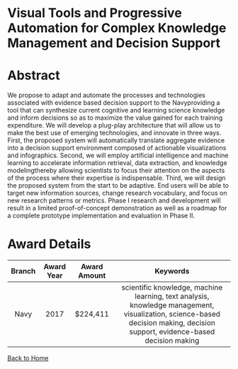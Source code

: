 
Visual Tools and Progressive Automation for Complex Knowledge Management and Decision Support
=============================================================================================

# Abstract


We propose to adapt and automate the processes and technologies associated with evidence based decision support to the Navyproviding a tool that can synthesize current cognitive and learning science knowledge and inform decisions so as to maximize the value gained for each training expenditure. We will develop a plug-play architecture that will allow us to make the best use of emerging technologies, and innovate in three ways. First, the proposed system will automatically translate aggregate evidence into a decision support environment composed of actionable visualizations and infographics. Second, we will employ artificial intelligence and machine learning to accelerate information retrieval, data extraction, and knowledge modelingthereby allowing scientists to focus their attention on the aspects of the process where their expertise is indispensable. Third, we will design the proposed system from the start to be adaptive. End users will be able to target new information sources, change research vocabulary, and focus on new research patterns or metrics. Phase I research and development will result in a limited proof-of-concept demonstration as well as a roadmap for a complete prototype implementation and evaluation in Phase II.  

# Award Details

|Branch|Award Year|Award Amount|Keywords|
| :---: | :---: | :---: | :---: |
|Navy|2017|$224,411|scientific knowledge, machine learning, text analysis, knowledge management, visualization, science-based decision making, decision support, evidence-based decision making|
  
  


[Back to Home](https://github.com/chrischow/dod_sbir_awards/Reports/JH/#1958)